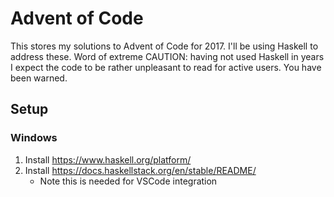 # Advent of Code

This stores my solutions to Advent of Code for 2017. I'll be using Haskell to address these. Word of extreme CAUTION: having not used Haskell in years I expect the code to be rather unpleasant to read for active users. You have been warned.

## Setup

### Windows

1. Install https://www.haskell.org/platform/
2. Install https://docs.haskellstack.org/en/stable/README/
    * Note this is needed for VSCode integration